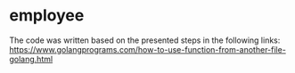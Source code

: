 # employee

The code was written based on the presented steps in the following links:
https://www.golangprograms.com/how-to-use-function-from-another-file-golang.html
